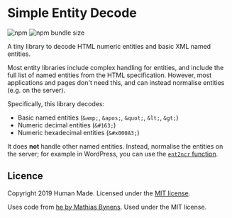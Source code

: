 # Simple Entity Decode

![npm](https://img.shields.io/npm/v/simple-entity-decode)
![npm bundle size](https://img.shields.io/bundlephobia/min/simple-entity-decode)

A tiny library to decode HTML numeric entities and basic XML named entities.

Most entity libraries include complex handling for entities, and include the full list of named entities from the HTML specification. However, most applications and pages don't need this, and can instead normalise entities (e.g. on the server).

Specifically, this library decodes:

* Basic named entities (`&amp;`, `&apos;`, `&quot;`, `&lt;`, `&gt;`)
* Numeric decimal entities (`&#163;`)
* Numeric hexadecimal entities (`&#x000A3;`)

It does **not** handle other named entities. Instead, normalise the entities on the server; for example in WordPress, you can use the [`ent2ncr` function](https://developer.wordpress.org/reference/functions/ent2ncr/).

## Licence

Copyright 2019 Human Made. Licensed under the [MIT license](LICENSE.txt).

Uses code from [he by Mathias Bynens](https://github.com/mathiasbynens/he). Used under the MIT license.
